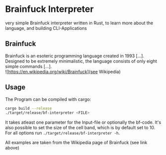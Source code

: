 # Brainfuck Interpreter
very simple Brainfuck interpreter written in Rust, to learn more about the language, and building CLI-Applications

## Brainfuck
Brainfuck is an esoteric programming language created in 1993 [...]. Designed to be extremely minimalistic, the language consists of only eight simple commands [...].  
![https://en.wikipedia.org/wiki/Brainfuck](see Wikipedia)

## Usage
The Program can be compiled with cargo:
```bash
cargo build --release
./target/release/bf-interpreter <FILE>
```
It takes atleast one parameter for the Input-file or optionally the bf-code.
It's also possible to set the size of the cell band, which is by default set to 10.
For all options run `./target/release/bf-interpreter -h`.

All examples are taken from the Wikipedia page of Brainfuck (see link above)
